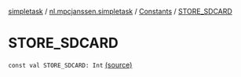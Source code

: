 [simpletask](../../index.md) / [nl.mpcjanssen.simpletask](../index.md) / [Constants](index.md) / [STORE_SDCARD](.)

# STORE_SDCARD

`const val STORE_SDCARD: Int` [(source)](https://github.com/mpcjanssen/simpletask-android/blob/master/src/main/java/nl/mpcjanssen/simpletask/Constants.kt#L68)